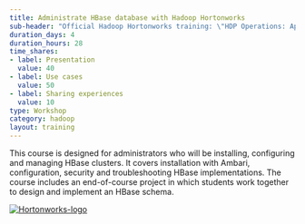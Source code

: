 ```yaml
---
title: Administrate HBase database with Hadoop Hortonworks
sub-header: "Official Hadoop Hortonworks training: \"HDP Operations: Apache HBase Advanced Management\""
duration_days: 4
duration_hours: 28
time_shares:
- label: Presentation
  value: 40
- label: Use cases
  value: 50
- label: Sharing experiences
  value: 10
type: Workshop
category: hadoop
layout: training
---
```


This course is designed for administrators who will be installing, configuring and managing HBase clusters. It covers installation with Ambari, configuration, security and troubleshooting HBase implementations. The course includes an end-of-course project in which students work together to design and implement an HBase schema.

[![Hortonworks-logo](//d1ri137x9edlub.cloudfront.net/uploads/training_partner/logo/2/large_HW_logo.png)](http://hortonworks.com/partner/octo)
